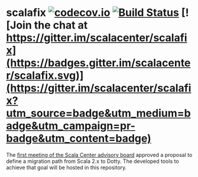 # scalafix [![codecov.io](https://codecov.io/github/scalacenter/scalafix/coverage.svg?branch=master)](https://codecov.io/github/scalacenter/scalafix?branch=master) [![Build Status](http://stats.lassie.io:8001/api/badges/scalacenter/scalafix/status.svg)](http://stats.lassie.io:8001/scalacenter/scalafix) [![Join the chat at https://gitter.im/scalacenter/scalafix](https://badges.gitter.im/scalacenter/scalafix.svg)](https://gitter.im/scalacenter/scalafix?utm_source=badge&utm_medium=badge&utm_campaign=pr-badge&utm_content=badge)

The [first meeting of the Scala Center advisory board](http://scala-lang.org/blog/2016/05/30/scala-center-advisory-board.html#the-first-meeting)
approved a proposal to define a migration path from Scala 2.x to Dotty.
The developed tools to achieve that goal will be hosted in this repository.
